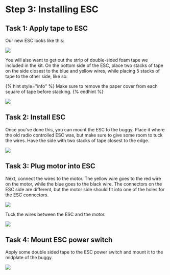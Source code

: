# Step 3: Installing ESC

## Task 1: Apply tape to ESC

Our new ESC looks like this:

![](../../.gitbook/assets/IMG\_5933.JPEG)

You will also want to get out the strip of double-sided foam tape we included in the kit. On the bottom side of the ESC, place two stacks of tape on the side closest to the blue and yellow wires, while placing 5 stacks of tape to the other side, like so:

{% hint style="info" %}
Make sure to remove the paper cover from each square of tape before stacking.
{% endhint %}

![](../../.gitbook/assets/IMG\_5936.JPEG)

## Task 2: Install ESC

Once you've done this, you can mount the ESC to the buggy. Place it where the old radio controlled ESC was, but make sure to give some room to tuck the wires. Have the side with two stacks of tape closest to the edge.

![](../../.gitbook/assets/IMG\_5937.JPEG)

## Task 3: Plug motor into ESC

Next, connect the wires to the motor. The yellow wire goes to the red wire on the motor, while the blue goes to the black wire. The connectors on the ESC side are different, but the motor side should fit into one of the holes for the ESC connectors.

![](../../.gitbook/assets/IMG\_5938.JPEG)

Tuck the wires between the ESC and the motor.

![](../../.gitbook/assets/IMG\_5939.JPEG)

## Task 4: Mount ESC power switch

Apply some double sided tape to the ESC power switch and mount it to the midplate of the buggy.

![](../../.gitbook/assets/IMG\_5941.JPEG)

